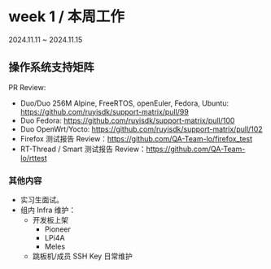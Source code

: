 # week 1 / 本周工作

2024.11.11 ~ 2024.11.15

## 操作系统支持矩阵

PR Review:

- Duo/Duo 256M Alpine, FreeRTOS, openEuler, Fedora, Ubuntu: https://github.com/ruyisdk/support-matrix/pull/99
- Duo Fedora: https://github.com/ruyisdk/support-matrix/pull/100
- Duo OpenWrt/Yocto: https://github.com/ruyisdk/support-matrix/pull/102
- Firefox 测试报告 Review：https://github.com/QA-Team-lo/firefox_test
- RT-Thread / Smart 测试报告 Review：https://github.com/QA-Team-lo/rttest

### 其他内容

- 实习生面试。
- 组内 Infra 维护：
    - 开发板上架
        - Pioneer
        - LPi4A
        - Meles
    - 跳板机/成员 SSH Key 日常维护